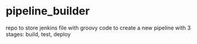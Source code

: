 # pipeline_builder
repo to store jenkins file with groovy code to create a new pipeline with 3 stages: build, test, deploy
